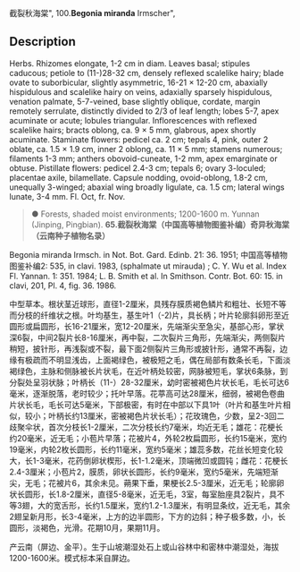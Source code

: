 截裂秋海棠",
100.**Begonia miranda** Irmscher",

## Description
Herbs. Rhizomes elongate, 1-2 cm in diam. Leaves basal; stipules caducous; petiole to (11-)28-32 cm, densely reflexed scalelike hairy; blade ovate to suborbicular, slightly asymmetric, 16-21 × 12-20 cm, abaxially hispidulous and scalelike hairy on veins, adaxially sparsely hispidulous, venation palmate, 5-7-veined, base slightly oblique, cordate, margin remotely serrulate, distinctly divided to 2/3 of leaf length; lobes 5-7, apex acuminate or acute; lobules triangular. Inflorescences with reflexed scalelike hairs; bracts oblong, ca. 9 × 5 mm, glabrous, apex shortly acuminate. Staminate flowers: pedicel ca. 2 cm; tepals 4, pink, outer 2 oblate, ca. 1.5 × 1.9 cm, inner 2 oblong, ca. 11 × 5 mm; stamens numerous; filaments 1-3 mm; anthers obovoid-cuneate, 1-2 mm, apex emarginate or obtuse. Pistillate flowers: pedicel 2.4-3 cm; tepals 6; ovary 3-loculed; placentae axile, bilamellate. Capsule nodding, ovoid-oblong, 1.8-2 cm, unequally 3-winged; abaxial wing broadly ligulate, ca. 1.5 cm; lateral wings lunate, 3-4 mm. Fl. Oct, fr. Nov.

> ● Forests, shaded moist environments; 1200-1600 m. Yunnan (Jinping, Pingbian).
**65.截裂秋海棠（中国高等植物图鉴补编）奇异秋海棠（云南种子植物名录）**

Begonia miranda Irmsch. in Not. Bot. Gard. Edinb. 21: 36. 1951; 中国高等植物图鉴补编2: 535, in clavi. 1983, (sphalmate ut mirauda) ; C. Y. Wu et al. Index Fl. Yannan. 1: 351. 1984; L. B. Smith et al. In Smithson. Contr. Bot. 60: 15. in clavi, 201, Pl. 4, fig. 36. 1986.

中型草本。根状茎近球形，直径1-2厘米，具残存膜质褐色鳞片和粗壮、长短不等而分枝的纤维状之根。叶均基生，基生叶1（-2)片，具长柄；叶片轮廓斜卵形至近圆形或扁圆形，长16-21厘米，宽12-20厘米，先端渐尖至急尖，基部心形，掌状深6裂，中间2裂片长8-16厘米，再中裂，二次裂片三角形，先端渐尖，两侧裂片稍短，披针形，再浅裂或不裂，最下面2侧裂片三角形或披针形，通常不再裂，边缘有极疏而不明显浅齿，上面褐绿色，被极短之毛，偶在局部有数条长毛，下面淡褐绿色，主脉和侧脉被长片状毛，在近叶柄处较密，网脉被短毛，掌状6条脉，到分裂处呈羽状脉；叶柄长（11-）28-32厘米，幼时密被褐色片状长毛，毛长可达6毫米，逐渐脱落，老时较少；托叶早落。花葶高可达28厘米，细弱，被褐色卷曲片状长毛，毛长可达5毫米，下部极密，有时在中部以下具1叶（叶片和基生叶片相似，较小；叶柄长约13厘米，密被褐色片状长毛）；花玫瑰色，少数，呈2-3回二歧聚伞状，首次分枝长1-2厘米，二次分枝长约7毫米，均近无毛；雄花：花梗长约20毫米，近无毛；小苞片早落；花被片4，外轮2枚扁圆形，长约15毫米，宽约19毫米，内轮2枚长圆形，长约11毫米，宽约5毫米；雄蕊多数，花丝长短变化较大，长1-3毫米，花药倒卵状楔形，长1-1.2毫米，顶端微凹或圆钝；雌花：花梗长2.4-3厘米；小苞片2，膜质，卵状长圆形，长约9毫米，宽约5毫米，先端短渐尖，无毛；花被片6，其余未见。蒴果下垂，果梗长2.5-3厘米，近无毛；轮廓卵状长圆形，长1.8-2厘米，直径5-8毫米，近无毛，3室，每室胎座具2裂片，具不等3翅，大的宽舌形，长约1.5厘米，宽约1.2-1.3厘米，有明显条纹，近无毛，其余2翅呈新月形，长3-4毫米，上方的边半圆形，下方的边斜；种子极多数，小，长圆形，淡褐色，光滑。花期10月，果期11月。

产云南（屏边、金平）。生于山坡潮湿处石上或山谷林中和密林中潮湿处，海拔1200-1600米。模式标本采自屏边。
